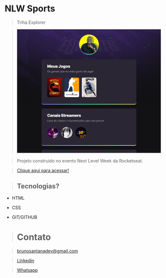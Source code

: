 # NLW Sports
> Triha Explorer

>![previews](.github/preview.png)

>Projeto construido no evento Next Level Week da Rocketseat.

>[Clique aqui para acessar!](https://brunosantanadev.github.io/Projeto_Explorer_NLW/)


>## Tecnologias?
- HTML

- CSS

- GIT/GITHUB

> # Contato

>  brunosantanadev@gmail.com

> [Linkedin](http://www.linkedin.com/brunosantanadev)

> [Whatsapp](http://wa.me/5521994395138&text=oi)